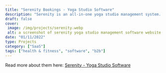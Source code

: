 ```yaml
---
title: "Serenity Bookings - Yoga Studio Software"
description: "Serenity is an all-in-one yoga studio management system. This software runs off the successful GymMaster platform and has been tailored to suit the needs of Yoga, Pilates and other booking based businesses."
draft: false
cover: 
 image: /img/projects/serenity.webp
 alt: a screenshot of serenity yoga studio management software website
date: "01/11/2022"
type: Projects
category: ["SaaS"]
tags: ["health & fitness", "software", "b2b"]
---
```


Read more about them here: <a href="https://www.serenitybookings.com">Serenity - Yoga Studio Software</a>